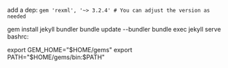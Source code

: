  add a dep:
`gem 'rexml', '~> 3.2.4' # You can adjust the version as needed`


 gem install jekyll bundler
bundle update --bundler
bundle exec jekyll serve
bashrc:

export GEM_HOME="$HOME/gems"
export PATH="$HOME/gems/bin:$PATH"

